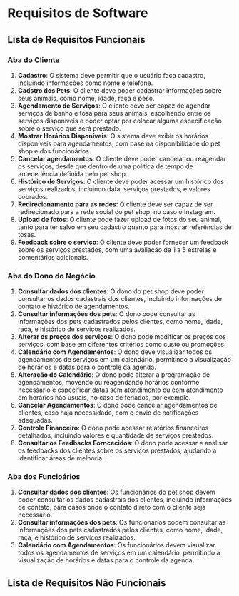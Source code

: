 # Requisitos de Software

## Lista de Requisitos Funcionais

### Aba do Cliente
1. **Cadastro**: O sistema deve permitir que o usuário faça cadastro, incluindo informações como nome e telefone.
2. **Cadstro dos Pets**: O cliente deve poder cadastrar informações sobre seus animais, como nome, idade, raça e peso.
3. **Agendamento de Serviços**: O cliente deve ser capaz de agendar serviços de banho e tosa para seus animais, escolhendo entre os serviços disponíveis e poder optar por colocar alguma especificação sobre o serviço que será prestado.
4. **Mostrar Horários Disponíveis**: O sistema deve exibir os horários disponíveis para agendamentos, com base na disponibilidade do pet shop e dos funcionários.
5. **Cancelar agendamentos**: O cliente deve poder cancelar ou reagendar os serviços, desde que dentro de uma política de tempo de antecedência definida pelo pet shop.
6. **Histórico de Serviços**: O cliente deve poder acessar um histórico dos serviços realizados, incluindo data, serviços prestados, e valores cobrados.
7. **Redirecionamento para as redes**: O cliente deve ser capaz de ser redirecionado para a rede social do pet shop, no caso o Instagram.
8. **Upload de fotos**: O cliente pode fazer upload de fotos do seu animal, tanto para ter salvo em seu cadastro quanto para mostrar referências de tosas.
9. **Feedback sobre o serviço**: O cliente deve poder fornecer um feedback sobre os serviços prestados, com uma avaliação de 1 a 5 estrelas e comentários adicionais.

### Aba do Dono do Negócio
1. **Consultar dados dos clientes**: O dono do pet shop deve poder consultar os dados cadastrais dos clientes, incluindo informações de contato e histórico de agendamentos.
2. **Consultar informações dos pets**: O dono pode consultar as informações dos pets cadastrados pelos clientes, como nome, idade, raça, e histórico de serviços realizados.
3. **Alterar os preços dos serviços**: O dono pode modificar os preços dos serviços, com base em diferentes critérios como custo ou promoções.
4. **Calendário com Agendamentos**: O dono deve visualizar todos os agendamentos de serviços em um calendário, permitindo a visualização de horários e datas para o controle da agenda.
5. **Alteração do Calendário**: O dono pode alterar a programação de agendamentos, movendo ou reagendando horários conforme necessário e especificar datas sem atendimento ou com atendimento em horários não usuais, no caso de feriados, por exemplo.
6. **Cancelar Agendamentos**: O dono pode cancelar agendamentos de clientes, caso haja necessidade, com o envio de notificações adequadas.
7. **Controle Financeiro**: O dono pode acessar relatórios financeiros detalhados, incluindo valores e quantidade de serviços prestados.
8. **Consultar os Feedbacks Forncecidos**: O dono pode acessar e analisar os feedbacks dos clientes sobre os serviços prestados, ajudando a identificar áreas de melhoria.

### Aba dos Funcioários
1. **Consultar dados dos clientes**: Os funcionários do pet shop devem poder consultar os dados cadastrais dos clientes, incluindo informações de contato, para casos onde o contato direto com o cliente seja necessário.
2. **Consultar informações dos pets**: Os funcionários podem consultar as informações dos pets cadastrados pelos clientes, como nome, idade, raça, e histórico de serviços realizados.
3. **Calendário com Agendamentos**: Os funcionários devem visualizar todos os agendamentos de serviços em um calendário, permitindo a visualização de horários e datas para o controle da agenda.

## Lista de Requisitos Não Funcionais